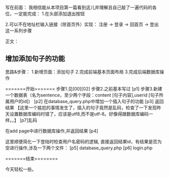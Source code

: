 写在前面：
我相信能从本项目第一篇看到这儿并理解且自己敲了一遍代码的各位，一定能完成：
1.在头部添加退出按钮

2.可以不在地址栏输入链接（除首页外）实现：
注册 -> 登录 -> 回首页 -> 登出  
这一系列步骤

正文：
## 增加添加句子的功能
思路&步骤：
1.新增页面：添加句子
2.完成前端基本页面布局
3.完成后端数据库操作

=======开始=======
步骤1.见[00][02]
步骤2.之前基本写过
[p1]
步骤3.新建一个数据表（名为sentence，至少两个字段：content [句子内容],userid [句子所属用户的id]）
[p2]
在database_query.php中增加一个插入句子的功能
[p3]
返回结果
【这里一个尴尬的事情发生了，插入的句子竟然是乱码，检查了一下发现昨天设置数据库编码时错了，应该是utf8,而不是utf-8。好像得跟数据库编码一样。。】
[p7]乱码

在add page中进行数据库操作,并返回结果
[p4]

这里顺便简化一下登陆时检查用户名密码的逻辑,
直接返回结果id，有结果是否为空进行操作,涉及一下两个文件：
[p5]
database_query.php
[p6]
login.php

=======结束========

今天轻松一些。